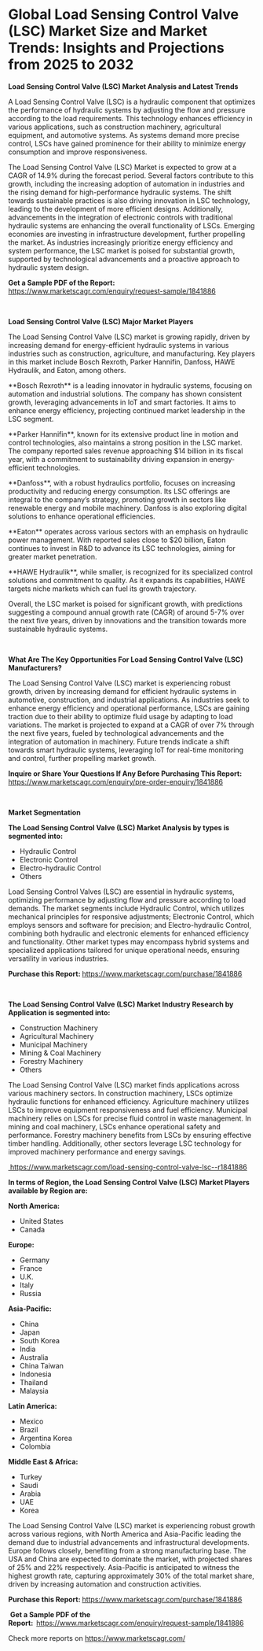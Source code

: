 <p><h1>Global Load Sensing Control Valve (LSC) Market Size and Market Trends: Insights and Projections from 2025 to 2032</h1></p><p><strong>Load Sensing Control Valve (LSC) Market Analysis and Latest Trends</strong></p>
<p><p>A Load Sensing Control Valve (LSC) is a hydraulic component that optimizes the performance of hydraulic systems by adjusting the flow and pressure according to the load requirements. This technology enhances efficiency in various applications, such as construction machinery, agricultural equipment, and automotive systems. As systems demand more precise control, LSCs have gained prominence for their ability to minimize energy consumption and improve responsiveness.</p><p>The Load Sensing Control Valve (LSC) Market is expected to grow at a CAGR of 14.9% during the forecast period. Several factors contribute to this growth, including the increasing adoption of automation in industries and the rising demand for high-performance hydraulic systems. The shift towards sustainable practices is also driving innovation in LSC technology, leading to the development of more efficient designs. Additionally, advancements in the integration of electronic controls with traditional hydraulic systems are enhancing the overall functionality of LSCs. Emerging economies are investing in infrastructure development, further propelling the market. As industries increasingly prioritize energy efficiency and system performance, the LSC market is poised for substantial growth, supported by technological advancements and a proactive approach to hydraulic system design.</p></p>
<p><strong>Get a Sample PDF of the Report:&nbsp;</strong> <a href="https://www.marketscagr.com/enquiry/request-sample/1841886?utm_campaign=2935&utm_medium=2&utm_source=Github&utm_content=ia&utm_term=26032025&utm_id=load-sensing-control-valve-lsc">https://www.marketscagr.com/enquiry/request-sample/1841886</a></p>
<p>&nbsp;</p>
<p><strong>Load Sensing Control Valve (LSC) Major Market Players</strong></p>
<p><p>The Load Sensing Control Valve (LSC) market is growing rapidly, driven by increasing demand for energy-efficient hydraulic systems in various industries such as construction, agriculture, and manufacturing. Key players in this market include Bosch Rexroth, Parker Hannifin, Danfoss, HAWE Hydraulik, and Eaton, among others.</p><p>**Bosch Rexroth** is a leading innovator in hydraulic systems, focusing on automation and industrial solutions. The company has shown consistent growth, leveraging advancements in IoT and smart factories. It aims to enhance energy efficiency, projecting continued market leadership in the LSC segment.</p><p>**Parker Hannifin**, known for its extensive product line in motion and control technologies, also maintains a strong position in the LSC market. The company reported sales revenue approaching $14 billion in its fiscal year, with a commitment to sustainability driving expansion in energy-efficient technologies.</p><p>**Danfoss**, with a robust hydraulics portfolio, focuses on increasing productivity and reducing energy consumption. Its LSC offerings are integral to the company’s strategy, promoting growth in sectors like renewable energy and mobile machinery. Danfoss is also exploring digital solutions to enhance operational efficiencies.</p><p>**Eaton** operates across various sectors with an emphasis on hydraulic power management. With reported sales close to $20 billion, Eaton continues to invest in R&D to advance its LSC technologies, aiming for greater market penetration.</p><p>**HAWE Hydraulik**, while smaller, is recognized for its specialized control solutions and commitment to quality. As it expands its capabilities, HAWE targets niche markets which can fuel its growth trajectory.</p><p>Overall, the LSC market is poised for significant growth, with predictions suggesting a compound annual growth rate (CAGR) of around 5-7% over the next five years, driven by innovations and the transition towards more sustainable hydraulic systems.</p></p>
<p>&nbsp;</p>
<p><strong>What Are The Key Opportunities For Load Sensing Control Valve (LSC) Manufacturers?</strong></p>
<p><p>The Load Sensing Control Valve (LSC) market is experiencing robust growth, driven by increasing demand for efficient hydraulic systems in automotive, construction, and industrial applications. As industries seek to enhance energy efficiency and operational performance, LSCs are gaining traction due to their ability to optimize fluid usage by adapting to load variations. The market is projected to expand at a CAGR of over 7% through the next five years, fueled by technological advancements and the integration of automation in machinery. Future trends indicate a shift towards smart hydraulic systems, leveraging IoT for real-time monitoring and control, further propelling market growth.</p></p>
<p><strong>Inquire or Share Your Questions If Any Before Purchasing This Report:</strong> <a href="https://www.marketscagr.com/enquiry/pre-order-enquiry/1841886?utm_campaign=2935&utm_medium=2&utm_source=Github&utm_content=ia&utm_term=26032025&utm_id=load-sensing-control-valve-lsc">https://www.marketscagr.com/enquiry/pre-order-enquiry/1841886</a></p>
<p>&nbsp;</p>
<p><strong>Market Segmentation</strong></p>
<p><strong>The Load Sensing Control Valve (LSC) Market Analysis by types is segmented into:</strong></p>
<p><ul><li>Hydraulic Control</li><li>Electronic Control</li><li>Electro-hydraulic Control</li><li>Others</li></ul></p>
<p><p>Load Sensing Control Valves (LSC) are essential in hydraulic systems, optimizing performance by adjusting flow and pressure according to load demands. The market segments include Hydraulic Control, which utilizes mechanical principles for responsive adjustments; Electronic Control, which employs sensors and software for precision; and Electro-hydraulic Control, combining both hydraulic and electronic elements for enhanced efficiency and functionality. Other market types may encompass hybrid systems and specialized applications tailored for unique operational needs, ensuring versatility in various industries.</p></p>
<p><strong>Purchase this Report:&nbsp;</strong><a href="https://www.marketscagr.com/purchase/1841886?utm_campaign=2935&utm_medium=2&utm_source=Github&utm_content=ia&utm_term=26032025&utm_id=load-sensing-control-valve-lsc">https://www.marketscagr.com/purchase/1841886</a></p>
<p>&nbsp;</p>
<p><strong>The Load Sensing Control Valve (LSC) Market Industry Research by Application is segmented into:</strong></p>
<p><ul><li>Construction Machinery</li><li>Agricultural Machinery</li><li>Municipal Machinery</li><li>Mining & Coal Machinery</li><li>Forestry Machinery</li><li>Others</li></ul></p>
<p><p>The Load Sensing Control Valve (LSC) market finds applications across various machinery sectors. In construction machinery, LSCs optimize hydraulic functions for enhanced efficiency. Agriculture machinery utilizes LSCs to improve equipment responsiveness and fuel efficiency. Municipal machinery relies on LSCs for precise fluid control in waste management. In mining and coal machinery, LSCs enhance operational safety and performance. Forestry machinery benefits from LSCs by ensuring effective timber handling. Additionally, other sectors leverage LSC technology for improved machinery performance and energy savings.</p></p>
<p><a href="https://www.marketscagr.com/load-sensing-control-valve-lsc--r1841886?utm_campaign=2935&utm_medium=2&utm_source=Github&utm_content=ia&utm_term=26032025&utm_id=load-sensing-control-valve-lsc">&nbsp;https://www.marketscagr.com/load-sensing-control-valve-lsc--r1841886</a></p>
<p><strong>In terms of Region, the Load Sensing Control Valve (LSC) Market Players available by Region are:</strong></p>
<p>
    <p> <strong> North America: </strong>
        <ul>
            <li>United States</li>
            <li>Canada</li>
        </ul>
        </p> 
    <p> <strong> Europe: </strong>
        <ul>
            <li>Germany</li>
            <li>France</li>
            <li>U.K.</li>
            <li>Italy</li>
            <li>Russia</li>
        </ul>
        </p> 
    <p> <strong> Asia-Pacific: </strong>
        <ul>
            <li>China</li>
            <li>Japan</li>
            <li>South Korea</li>
            <li>India</li>
            <li>Australia</li>
            <li>China Taiwan</li>
            <li>Indonesia</li>
            <li>Thailand</li>
            <li>Malaysia</li>
        </ul>
        </p> 
    <p> <strong> Latin America: </strong>
        <ul>
            <li>Mexico</li>
            <li>Brazil</li>
            <li>Argentina Korea</li>
            <li>Colombia</li>
        </ul>
        </p> 
    <p> <strong> Middle East & Africa: </strong>
        <ul>
            <li>Turkey</li>
            <li>Saudi</li>
            <li>Arabia</li>
            <li>UAE</li>
            <li>Korea</li>
        </ul>
    </p>
    </p>
<p><p>The Load Sensing Control Valve (LSC) market is experiencing robust growth across various regions, with North America and Asia-Pacific leading the demand due to industrial advancements and infrastructural developments. Europe follows closely, benefiting from a strong manufacturing base. The USA and China are expected to dominate the market, with projected shares of 25% and 22% respectively. Asia-Pacific is anticipated to witness the highest growth rate, capturing approximately 30% of the total market share, driven by increasing automation and construction activities.</p></p>
<p><strong>Purchase this Report: </strong><a href="https://www.marketscagr.com/purchase/1841886?utm_campaign=2935&utm_medium=2&utm_source=Github&utm_content=ia&utm_term=26032025&utm_id=load-sensing-control-valve-lsc">https://www.marketscagr.com/purchase/1841886</a></p>
<p>&nbsp;<strong>Get a Sample PDF of the Report:&nbsp;&nbsp;</strong><a href="https://www.marketscagr.com/enquiry/request-sample/1841886?utm_campaign=2935&utm_medium=2&utm_source=Github&utm_content=ia&utm_term=26032025&utm_id=load-sensing-control-valve-lsc">https://www.marketscagr.com/enquiry/request-sample/1841886</a></p>
<p><strong></strong></p>
<p>Check more reports on <a href="https://www.marketscagr.com/?utm_campaign=2935&utm_medium=2&utm_source=Github&utm_content=ia&utm_term=26032025&utm_id=load-sensing-control-valve-lsc">https://www.marketscagr.com/</a></p>